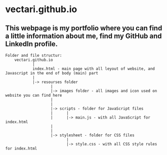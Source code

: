 # vectari.github.io
## This webpage is my portfolio where you can find a little information about me, find my GitHub and LinkedIn profile.

```
Folder and file structur:
    vectari.github.io
            |
            index.html - main page with all leyout of website, and Javascript in the end of body (main) part
            |
            |-> resourses folder
                    |
                    |-> images folder - all images and icon used on website you can find here
                    |
                    |
                    |-> scripts - folder for JavaScript files 
                    |      |
                    |      |-> main.js - with all JavaScript for index.html
                    |
                    |
                    |-> stylesheet - folder for CSS files  
                           |
                           |-> style.css - with all CSS style rules for index.html
            
```       
